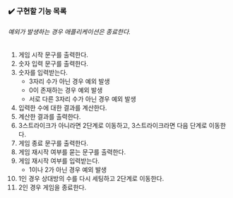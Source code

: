 ### ✔️ 구현할 기능 목록

###### 예외가 발생하는 경우 애플리케이션은 종료한다.

1. 게임 시작 문구를 출력한다.
2. 숫자 입력 문구를 출력한다.
3. 숫자를 입력받는다.
   - 3자리 수가 아닌 경우 예외 발생
   - 0이 존재하는 경우 예외 발생
   - 서로 다른 3자리 수가 아닌 경우 예외 발생
4. 입력한 수에 대한 결과를 계산한다.
5. 계산한 결과를 출력한다.
6. 3스트라이크가 아니라면 2단계로 이동하고, 3스트라이크라면 다음 단계로 이동한다.
7. 게임 종료 문구를 출력한다.
8. 게임 재시작 여부를 묻는 문구를 출력한다.
9. 게임 재시작 여부를 입력받는다.
   - 1이나 2가 아닌 경우 예외 발생
10. 1인 경우 상대방의 수를 다시 세팅하고 2단계로 이동한다.
11. 2인 경우 게임을 종료한다.
